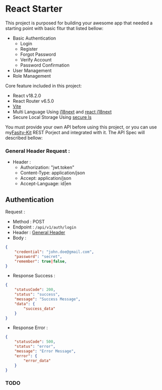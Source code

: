 # React Starter

This project is purposed for building your awesome app that needed a starting point with basic fitur that listed bellow:

<ul>
    <li>Basic Authentication
        <ul>
            <li>Login</li>
            <li>Register</li>
            <li>Forgot Password</li>
            <li>Verify Account</li>
            <li>Password Confirmation</li>
        </ul>
    </li>
    <li>User Management</li>
    <li>Role Management</li>
</ul>
<p>Core feature included in this project:</p>
<ul>
    <li>React v18.2.0</li>
    <li>React Router v6.5.0</li>
    <li><a href="https://vitejs.dev/guide/" target="_blank">Vite</a></li>
    <li>Multi Language Using <a href="https://www.i18next.com" target="_blank">i18next</a> and <a href="https://react.i18next.com">react i18next</a> </li>
    <li>Secure Local Storage Using <a href="https://github.com/softvar/secure-ls" target="_blank">secure ls</a></li>
</ul>
<p>
    You must provide your own API before using this project, or you can use my<a href="https://github.com/indra-yana/fastify-kit" target="__blank">Fasity-Kit</a> REST Porject and integrated with it.
    The API Spec will described bellow:
</p>

### General Header Request :
- Header :
    - Authorization: "jwt.token"
    - Content-Type: application/json
    - Accept: application/json
    - Accept-Language: id|en

## Authentication

Request :
- Method : POST
- Endpoint : `/api/v1/auth/login`
- Header : [General Header](#general-header-request)
- Body :

```json 
{
    "credential": "john.doe@gmail.com",
    "password": "secret",
    "remember": true|false,
}
```

- Response Success :

```json 
{
    "statusCode": 200,
    "status": "success",
    "message": "Success Message",
    "data": {
        "success_data"
    }
}
```

- Response Error :

```json 
{
    "statusCode": 500,
    "status": "error",
    "message": "Error Message",
    "error": {
        "error_data"
    }
}
```

### TODO
